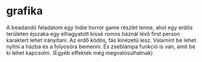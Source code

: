 # grafika

A beadandó feladatom egy Indie horror game részlet lenne, ahol egy erdős területen éjszaka egy elhagyatott
kissé romos háznál lévő first person karaktert lehet irányítani. Az erdő ködös, fás kinézetű lesz. Valamint
be lehet nyitni a házba és a folyosóra bemenni. És zseblámpa funkció is van, amit be ki lehet kapcsolni.
(Egyéb effektek még megvalósulhatnak)
